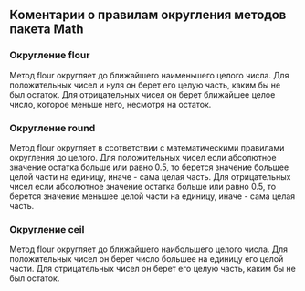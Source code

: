 ## Коментарии о правилам округления методов пакета Math

### Округление flour

Метод flour округляет до ближайшего наименьшего целого числа.
Для положительных чисел и нуля он берет его целую часть, каким бы не был остаток.
Для отрицательных чисел он берет ближайшее целое число, которое меньше него, несмотря на остаток.

### Округление round

Метод flour округляет в ссответствии с математическими правилами округления до целого.
Для положительных чисел если абсолютное значение остатка больше или равно 0.5,
то берется значение большее целой части на единицу, иначе - сама целая часть.
Для отрицательных чисел если абсолютное значение остатка больше или равно 0.5,
то берется значение меньшее целой части на единицу, иначе - сама целая часть.

### Округление ceil

Метод flour округляет до ближайшего наибольшего целого числа.
Для положительных чисел он берет число большее на единицу его целой части.
Для отрицательных чисел он берет его целую часть, каким бы не был остаток.
